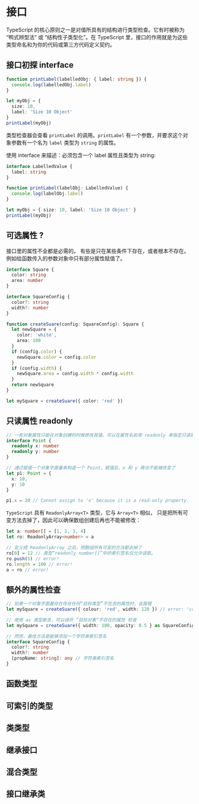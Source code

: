 # 接口

TypeScript 的核心原则之一是对值所具有的结构进行类型检查。它有时被称为 “鸭式辨型法” 或
“结构性子类型化”。在 TypeScript 里，接口的作用就是为这些类型命名和为你的代码或第三方代码定义契约。

## 接口初探 interface

```ts
function printLabel(labelledObj: { label: string }) {
  console.log(labelledObj.label)
}

let myObj = {
  size: 10,
  label: 'Size 10 Object'
}
printLabel(myObj)
```

类型检查器会查看 `printLabel` 的调用。`printLabel` 有一个参数，并要求这个对象参数有一个名为 `label` 类型为 `string` 的属性。

使用 interface 来描述：必须包含一个 label 属性且类型为 string:

```ts
interface LabelledValue {
  label: string
}

function printLabel(labelObj: LabelledValue) {
  console.log(labelObj.label)
}

let myObj = { size: 10, label: 'Size 10 Object' }
printLabel(myObj)
```

## 可选属性 ?

接口里的属性不全都是必需的。 有些是只在某些条件下存在，或者根本不存在。
例如给函数传入的参数对象中只有部分属性赋值了。

```ts
interface Square {
  color: string
  area: number
}

interface SquareConfig {
  color?: string
  width?: number
}

function createSuare(config: SquareConfig): Square {
  let newSquare = {
    color: 'white',
    area: 100
  }
  if (config.color) {
    newSquare.color = config.color
  }
  if (config.width) {
    newSquare.area = config.width * config.width
  }
  return newSquare
}

let mySquare = createSuare({ color: 'red' })
```

## 只读属性 readonly

```ts
// 一些对象属性只能在对象创建的时候修改其值。可以在属性名前用 readonly 来指定只读属性：
interface Point {
  readonly x: number
  readonly y: number
}

// 通过赋值一个对象字面量来构造一个 Point。赋值后，x 和 y 再也不能被改变了
let p1: Point = {
  x: 10,
  y: 10
}

p1.x = 20 // Cannot assign to 'x' because it is a read-only property.
```

`TypeScript` 具有 `ReadonlyArray<T>` 类型，它与 `Array<T>` 相似，
只是把所有可变方法去掉了，因此可以确保数组创建后再也不能被修改：

```ts
let a: number[] = [1, 2, 3, 4]
let ro: ReadonlyArray<number> = a

// 定义成 ReadonlyArray 之后，把数组所有可变的方法都去掉了
ro[0] = 12 // 类型“readonly number[]”中的索引签名仅允许读取。
ro.push(5) // error!
ro.length = 100 // error!
a = ro // error!
```

## 额外的属性检查

```ts
// 如果一个对象字面量存在存在任何“目标类型”不包含的属性时，会报错
let mySquare = createSuare({ colour: 'red', width: 120 }) // error: 'colour' 不存在于类型 'SquareConfig' 中
```

```ts
// 使用 as 类型断言，可以绕开 “目标对象”不存在的属性 检查
let mySquare = createSuare({ width: 100, opacity: 0.5 } as SquareConfig)
```

```ts
// 然而，最佳方法是能够添加一个字符串索引签名
interface SquareConfig {
  color?: string
  width?: number
  [propName: string]: any // 字符串索引签名
}
```


## 函数类型

## 可索引的类型

## 类类型

## 继承接口

## 混合类型

## 接口继承类
